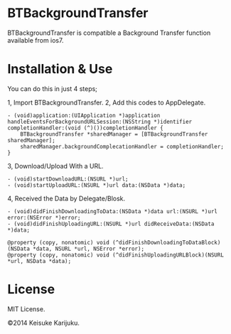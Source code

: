 BTBackgroundTransfer
====================

BTBackgroundTransfer is compatible a Background Transfer function available from ios7.

# Installation & Use
You can do this in just 4 steps;

1, Import BTBackgroundTransfer.
2, Add this codes to AppDelegate.

    - (void)application:(UIApplication *)application handleEventsForBackgroundURLSession:(NSString *)identifier completionHandler:(void (^)())completionHandler {
        BTBackgroundTransfer *sharedManager = [BTBackgroundTransfer sharedManager];
        sharedManager.backgroundComplecationHandler = completionHandler;
    }

3, Download/Upload With a URL.

    - (void)startDownloadURL:(NSURL *)url;
    - (void)startUploadURL:(NSURL *)url data:(NSData *)data;

4, Received the Data by Delegate/Blosk.

    - (void)didFinishDownloadingToData:(NSData *)data url:(NSURL *)url error:(NSError *)error;
    - (void)didFinishUploadingURL:(NSURL *)url didReceiveData:(NSData *)data;

    @property (copy, nonatomic) void (^didFinishDownloadingToDataBlock)(NSData *data, NSURL *url, NSError *error);
    @property (copy, nonatomic) void (^didFinishUploadingURLBlock)(NSURL *url, NSData *data);

# License
MIT License.

©2014 Keisuke Karijuku.

